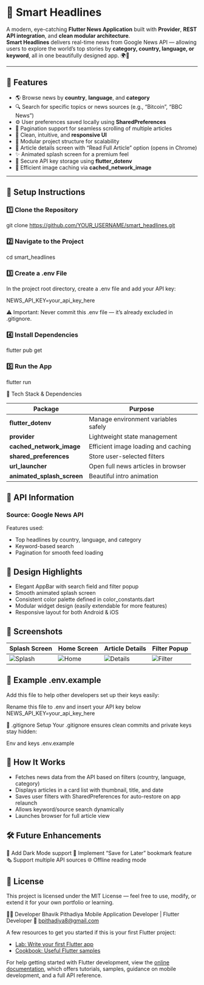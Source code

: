 # 📰 Smart Headlines

A modern, eye-catching **Flutter News Application** built with **Provider**, **REST API integration**, and **clean modular architecture**.  
**Smart Headlines** delivers real-time news from Google News API — allowing users to explore the world’s top stories by **category, country, language, or keyword**, all in one beautifully designed app. 🌍📱

---

## 🚀 Features

- 🌎 Browse news by **country**, **language**, and **category**
- 🔍 Search for specific topics or news sources (e.g., “Bitcoin”, “BBC News”)
- ⚙️ User preferences saved locally using **SharedPreferences**
- 🧭 Pagination support for seamless scrolling of multiple articles
- 💬 Clean, intuitive, and **responsive UI**
- 🧱 Modular project structure for scalability
- 📰 Article details screen with “Read Full Article” option (opens in Chrome)
- ✨ Animated splash screen for a premium feel
- 🔐 Secure API key storage using **flutter_dotenv**
- 💾 Efficient image caching via **cached_network_image**

---

## 🔑 Setup Instructions

### 1️⃣ Clone the Repository

git clone https://github.com/YOUR_USERNAME/smart_headlines.git

### 2️⃣ Navigate to the Project

cd smart_headlines

### 3️⃣ Create a .env File

In the project root directory, create a .env file and add your API key:

NEWS_API_KEY=your_api_key_here

⚠️ Important: Never commit this .env file — it’s already excluded in .gitignore.

### 4️⃣ Install Dependencies

flutter pub get

### 5️⃣ Run the App

flutter run

🧩 Tech Stack & Dependencies

| Package                    | Purpose                             |
| -------------------------- | ----------------------------------- |
| **flutter_dotenv**         | Manage environment variables safely |
| **provider**               | Lightweight state management        |
| **cached_network_image**   | Efficient image loading and caching |
| **shared_preferences**     | Store user-selected filters         |
| **url_launcher**           | Open full news articles in browser  |
| **animated_splash_screen** | Beautiful intro animation           |

## 🧠 API Information

### Source: Google News API

Features used:

- Top headlines by country, language, and category
- Keyword-based search
- Pagination for smooth feed loading

## 💅 Design Highlights

- Elegant AppBar with search field and filter popup
- Smooth animated splash screen
- Consistent color palette defined in color_constants.dart
- Modular widget design (easily extendable for more features)
- Responsive layout for both Android & iOS

## 📸 Screenshots

| Splash Screen                      | Home Screen                    | Article Details                     | Filter Popup                       |
|------------------------------------|--------------------------------|-------------------------------------|------------------------------------|
| ![Splash](screenshots/splash.jpeg) | ![Home](screenshots/home.jpeg) | ![Details](screenshots/detail.jpeg) | ![Filter](screenshots/filter.jpeg) |


## 📘 Example .env.example
Add this file to help other developers set up their keys easily:

Rename this file to .env and insert your API key below
NEWS_API_KEY=your_api_key_here

🧹 .gitignore Setup
Your .gitignore ensures clean commits and private keys stay hidden:

Env and keys
.env.example


## 🧭 How It Works

- Fetches news data from the API based on filters (country, language, category)
- Displays articles in a card list with thumbnail, title, and date
- Saves user filters with SharedPreferences for auto-restore on app relaunch
- Allows keyword/source search dynamically
- Launches browser for full article view

## 🛠️ Future Enhancements

🌙 Add Dark Mode support
🔖 Implement “Save for Later” bookmark feature
🗞️ Support multiple API sources
🌐 Offline reading mode

## 📄 License

This project is licensed under the MIT License — feel free to use, modify, or extend it for your own portfolio or learning.

👨‍💻 Developer
Bhavik Pithadiya
Mobile Application Developer | Flutter Developer
📧 bpithadiya8@gmail.com

A few resources to get you started if this is your first Flutter project:

- [Lab: Write your first Flutter app](https://docs.flutter.dev/get-started/codelab)
- [Cookbook: Useful Flutter samples](https://docs.flutter.dev/cookbook)

For help getting started with Flutter development, view the
[online documentation](https://docs.flutter.dev/), which offers tutorials,
samples, guidance on mobile development, and a full API reference.
